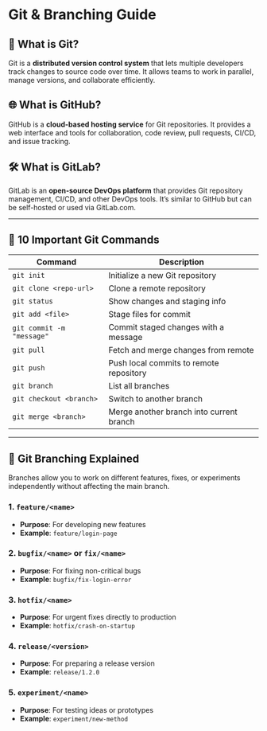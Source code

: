 # Git & Branching Guide

## 🧠 What is Git?
Git is a **distributed version control system** that lets multiple developers track changes to source code over time. It allows teams to work in parallel, manage versions, and collaborate efficiently.

## 🌐 What is GitHub?
GitHub is a **cloud-based hosting service** for Git repositories. It provides a web interface and tools for collaboration, code review, pull requests, CI/CD, and issue tracking.

## 🛠️ What is GitLab?
GitLab is an **open-source DevOps platform** that provides Git repository management, CI/CD, and other DevOps tools. It’s similar to GitHub but can be self-hosted or used via GitLab.com.

---

## 🧰 10 Important Git Commands

| Command                                 | Description |
|--------                                 |-------------|
| `git init`                              | Initialize a new Git repository |
| `git clone <repo-url>`                  | Clone a remote repository |
| `git status`                            | Show changes and staging info |
| `git add <file>`                        | Stage files for commit |
| `git commit -m "message"`               | Commit staged changes with a message |
| `git pull`                              | Fetch and merge changes from remote |
| `git push`                              | Push local commits to remote repository |
| `git branch`                            | List all branches |
| `git checkout <branch>`                 | Switch to another branch |
| `git merge <branch>`                    | Merge another branch into current branch |

---

## 🌿 Git Branching Explained
Branches allow you to work on different features, fixes, or experiments independently without affecting the main branch.

### 1. `feature/<name>`
- **Purpose**: For developing new features
- **Example**: `feature/login-page`

### 2. `bugfix/<name>` or `fix/<name>`
- **Purpose**: For fixing non-critical bugs
- **Example**: `bugfix/fix-login-error`

### 3. `hotfix/<name>`
- **Purpose**: For urgent fixes directly to production
- **Example**: `hotfix/crash-on-startup`

### 4. `release/<version>`
- **Purpose**: For preparing a release version
- **Example**: `release/1.2.0`

### 5. `experiment/<name>`
- **Purpose**: For testing ideas or prototypes
- **Example**: `experiment/new-method`
